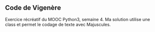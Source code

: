 Code de Vigenère
---

Exercice récréatif du MOOC Python3, semaine 4.
Ma solution utilise une class et permet le codage de texte
avec Majuscules.